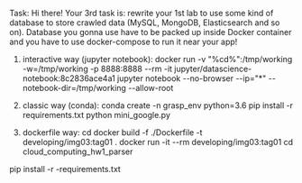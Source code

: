 Task:
Hi there! Your 3rd task is: rewrite your 1st lab to use some kind of database to store crawled data (MySQL, MongoDB, Elasticsearch and so on). Database you gonna use have to be packed up inside Docker container and you have to use docker-compose to run it near your app!


1) interactive way (jupyter notebook):
docker run -v "%cd%":/tmp/working -w=/tmp/working -p 8888:8888 --rm -it jupyter/datascience-notebook:8c2836ace4a1 jupyter notebook --no-browser --ip="*" --notebook-dir=/tmp/working --allow-root   

2) classic way (conda):
conda create -n grasp_env python=3.6
pip install -r requirements.txt
python mini_google.py

3) dockerfile way:
cd <Dockerfile location>
docker build -f ./Dockerfile -t developing/img03:tag01 .
docker run -it --rm developing/img03:tag01
cd cloud_computing_hw1_parser

pip install -r -requirements.txt

